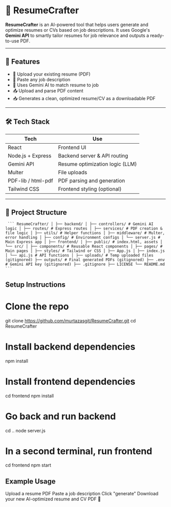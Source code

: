 # 🚀 ResumeCrafter

**ResumeCrafter** is an AI-powered tool that helps users generate and optimize resumes or CVs based on job descriptions. It uses Google's **Gemini API** to smartly tailor resumes for job relevance and outputs a ready-to-use PDF.

---

## 🧠 Features

- 📄 Upload your existing resume (PDF)
- 📝 Paste any job description
- 🤖 Uses Gemini AI to match resume to job
- 📤 Upload and parse PDF content
- 📥 Generates a clean, optimized resume/CV as a downloadable PDF

---

## 🛠 Tech Stack

| Tech         | Use                             |
|--------------|----------------------------------|
| React        | Frontend UI                      |
| Node.js + Express | Backend server & API routing  |
| Gemini API   | Resume optimization logic (LLM)  |
| Multer       | File uploads                     |
| PDF-lib / html-pdf | PDF parsing and generation       |
| Tailwind CSS | Frontend styling (optional)      |

---

## 📂 Project Structure

<pre><code> ``` ResumeCrafter/ │ ├── backend/ │ ├── controllers/ # Gemini AI logic │ ├── routes/ # Express routes │ ├── services/ # PDF creation & file logic │ ├── utils/ # Helper functions │ ├── middleware/ # Multer, error handling │ ├── config/ # Environment configs │ └── server.js # Main Express app │ ├── frontend/ │ ├── public/ # index.html, assets │ └── src/ │ ├── components/ # Reusable React components │ ├── pages/ # Main pages │ ├── styles/ # Tailwind or CSS │ ├── App.js │ ├── index.js │ └── api.js # API functions │ ├── uploads/ # Temp uploaded files (gitignored) ├── outputs/ # Final generated PDFs (gitignored) ├── .env # Gemini API key (gitignored) ├── .gitignore ├── LICENSE └── README.md ``` </code></pre>

## Setup Instructions

# Clone the repo
git clone https://github.com/murtazasgit/ResumeCrafter.git
cd ResumeCrafter

# Install backend dependencies
npm install

# Install frontend dependencies
cd frontend
npm install

# Go back and run backend
cd ..
node server.js

# In a second terminal, run frontend
cd frontend
npm start


 ## Example Usage

Upload a resume PDF
Paste a job description
Click "generate"
Download your new AI-optimized resume and CV PDF 🎯
